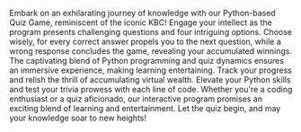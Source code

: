 Embark on an exhilarating journey of knowledge with our Python-based Quiz Game, reminiscent of the iconic KBC! Engage your intellect as the program presents challenging questions and four intriguing options. Choose wisely, for every correct answer propels you to the next question, while a wrong response concludes the game, revealing your accumulated winnings. The captivating blend of Python programming and quiz dynamics ensures an immersive experience, making learning entertaining. Track your progress and relish the thrill of accumulating virtual wealth. Elevate your Python skills and test your trivia prowess with each line of code. Whether you're a coding enthusiast or a quiz aficionado, our interactive program promises an exciting blend of learning and entertainment. Let the quiz begin, and may your knowledge soar to new heights!
